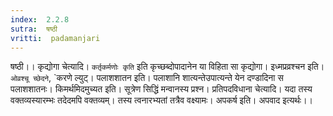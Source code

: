 ```yaml
---
index:  2.2.8
sutra:  षष्ठी
vritti:  padamanjari
---
```


 षष्ठी।। कृद्योगा चेत्यादि। `कर्तृकर्मणोः कृति` इति कृच्छब्दोपादानेन या विहिता सा कृद्योगा। इध्मप्रव्रश्चन इति। `ओव्रश्चू च्छेदने`, `करणे ल्युट्। पलाशशातन इति। पलाशानि शात्यन्तेउपात्यन्ते येन दण्डादिना स पलाशशातनः। किमर्थमिदमुच्यत इति। सूत्रेण सिद्धिं मन्वानस्य प्रश्न। प्रतिपदविधाना चेत्यादि। यदा तस्य वक्तव्यस्यारम्भः तदेदमपि वक्तव्यम्। तस्य त्वनारभ्यतां तत्रैव वक्ष्यामः। अपकर्ष इति। अपवाद इत्यर्थः।।

